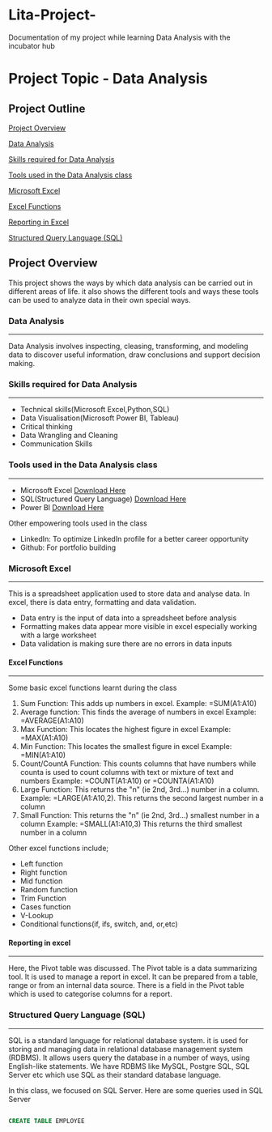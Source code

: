 # Lita-Project-
Documentation of my project while learning Data Analysis with the incubator hub

# Project Topic - Data Analysis 
## Project Outline
  [Project Overview](#project-overview)

  [Data Analysis](#data-analysis)

  [Skills required for Data Analysis](#skills-required-for-data-analysis)

  [Tools used in the Data Analysis class](#tools-used-in-the-data-analysis-class)
 
  [Microsoft Excel](#microsoft-excel)

  [Excel Functions](#excel-functions)

  [Reporting in Excel](#reporting-in-excel)

  [Structured Query Language (SQL)](#structure-query-language(SQL))
 

## Project Overview
This project shows the ways by which data analysis can be carried out in different areas of life. it also shows the different tools and ways these tools can be used to analyze data in their own special ways. 

### Data Analysis
___
Data Analysis involves inspecting, cleasing, transforming, and modeling data to discover useful information, draw conclusions and support decision making.

### Skills required for Data Analysis
___
* Technical skills(Microsoft Excel,Python,SQL)
* Data Visualisation(Microsoft Power BI, Tableau)
* Critical thinking
* Data Wrangling and Cleaning 
* Communication Skills

### Tools used in the Data Analysis class
___
* Microsoft Excel [Download Here](http.//www.microsoft.com)
* SQL(Structured Query Language) [Download Here](http.//www.microsoft.com)
* Power BI [Download Here](http.//www.microsoft.com)

Other empowering tools used in the class
* LinkedIn: To optimize LinkedIn profile for a better career opportunity
* Github: For portfolio building 

### Microsoft Excel
___
This is a spreadsheet application used to store data and analyse data. In excel, there is data entry, formatting and data validation. 
* Data entry is the input of data into a spreadsheet before analysis
* Formatting makes data appear more visible in excel especially working with a large worksheet
* Data validation is making sure there are no errors in data inputs

#### Excel Functions
___
Some basic excel functions learnt during the class
 1. Sum Function: This adds up numbers in excel.
  Example: =SUM(A1:A10)
 2. Average function: This finds the average of numbers in excel
  Example: =AVERAGE(A1:A10)
 3. Max Function: This locates the highest figure in excel
  Example: =MAX(A1:A10)
 4. Min Function: This locates the smallest figure in excel
  Example: =MIN(A1:A10)
 5. Count/CountA Function: This counts columns that have numbers while counta is used to count columns with text or mixture of text and numbers
  Example: =COUNT(A1:A10) or =COUNTA(A1:A10)
 6. Large Function: This returns the "n" (ie 2nd, 3rd...) number in a column. 
  Example: =LARGE(A1:A10,2). 
  This returns the second largest number in a column
 7. Small Function: This returns the "n" (ie 2nd, 3rd...) smallest number in a column
  Example: =SMALL(A1:A10,3)
  This returns the third smallest number in a column

 Other excel functions include;
* Left function 
* Right function
* Mid function
* Random function
* Trim Function
* Cases function 
* V-Lookup
* Conditional functions(if, ifs, switch, and, or,etc)
 
#### Reporting in excel
___
Here, the Pivot table was discussed. The Pivot table is a data summarizing tool. It is used to manage a report in excel. It can be prepared from a table, range or from an internal data source. There is a field in the Pivot table which is used to categorise columns for a report.

### Structured Query Language (SQL)
___ 
SQL is a standard language for relational database system. it is used for storing and managing data in relational database management system (RDBMS). It allows users query the database in a number of ways, using English-like statements. We have RDBMS like MySQL, Postgre SQL, SQL Server etc which use SQL as their standard database language.

In this class, we focused on SQL Server. Here are some queries used in SQL Server
``` SQL

CREATE TABLE EMPLOYEE

  